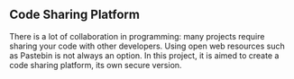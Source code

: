 ## Code Sharing Platform 

There is a lot of collaboration in programming: many projects require sharing your code with other developers. Using open web resources such as Pastebin is not always an option. In this project, it is aimed to create a code sharing platform, its own secure version.
